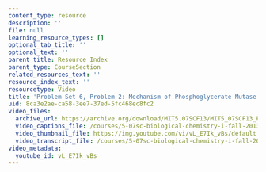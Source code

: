 ```yaml
---
content_type: resource
description: ''
file: null
learning_resource_types: []
optional_tab_title: ''
optional_text: ''
parent_title: Resource Index
parent_type: CourseSection
related_resources_text: ''
resource_index_text: ''
resourcetype: Video
title: 'Problem Set 6, Problem 2: Mechanism of Phosphoglycerate Mutase'
uid: 8ca3e2ae-ca58-3ee7-37ed-5fc468ec8fc2
video_files:
  archive_url: https://archive.org/download/MIT5.07SCF13/MIT5_07SCF13_Pset6_Q2_300k.mp4
  video_captions_file: /courses/5-07sc-biological-chemistry-i-fall-2013/0876b8b1b05a5349bca9946b1e14469c_vL_E7Ik_vBs.vtt
  video_thumbnail_file: https://img.youtube.com/vi/vL_E7Ik_vBs/default.jpg
  video_transcript_file: /courses/5-07sc-biological-chemistry-i-fall-2013/91a1eae414766e773235ad6ecc79c865_vL_E7Ik_vBs.pdf
video_metadata:
  youtube_id: vL_E7Ik_vBs
---
```


